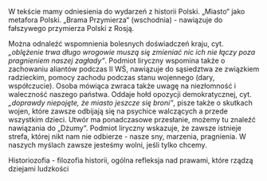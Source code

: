 W tekście mamy odniesienia do wydarzeń z historii Polski.
„Miasto“ jako metafora Polski.
„Brama Przymierza“ (wschodnia) - nawiązuje do fałszywego przymierza Polski z Rosją.

Można odnaleźć wspomnienia bolesnych doświadczeń kraju, cyt. _„oblężenie trwa długo wrogowie muszą się zmieniać nic ich nie łączy poza pragnieniem naszej zagłady“_. Podmiot liryczny wspomina także o zachowaniu aliantów podczas II WŚ, nawiązuje do sąsiedztwa ze związkiem radzieckim, pomocy zachodu podczas stanu wojennego (dary, współczucie). Osoba mówiąca zwraca także uwagę na niezłomność i waleczność naszego państwa. Oddaje hołd opozycji demokratycznej, cyt. _„doprawdy niepojęte, że miasto jeszcze się broni“_, pisze także o skutkach wojen, które zawsze odbijają się na psychice walczących a  przede wszystkim dzieci. Utwór ma ponadczasowe przesłanie, możemy tu znaleźć nawiązania do „Dżumy“. Podmiot liryczny wskazuje, że zawsze istnieje strefa, której nikt nam nie odbierze - nasze sny, marzenia, pragnienia. W naszych myślach zawsze jesteśmy wolni, jeśli tylko chcemy.

Historiozofia - filozofia historii, ogólna refleksja nad prawami, które rządzą dziejami ludzkości